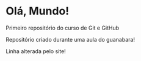 # Olá, Mundo!
 Primeiro repositório do curso de Git e GitHub

Repositório criado durante uma aula do guanabara!

Linha alterada pelo site!
